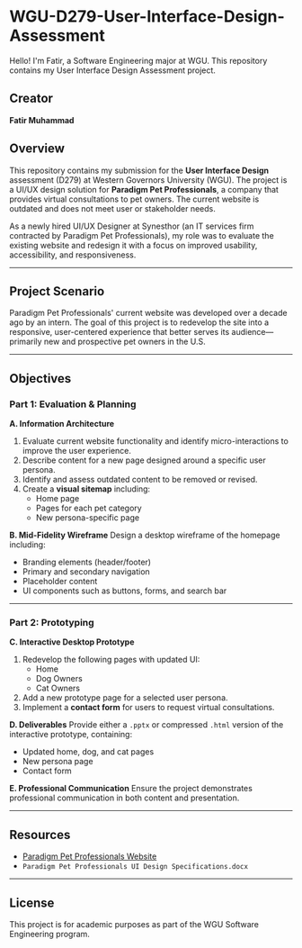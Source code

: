 # WGU-D279-User-Interface-Design-Assessment
Hello! I'm Fatir, a Software Engineering major at WGU. This repository contains my User Interface Design Assessment project.

## Creator
**Fatir Muhammad**

## Overview
This repository contains my submission for the **User Interface Design** assessment (D279) at Western Governors University (WGU). The project is a UI/UX design solution for **Paradigm Pet Professionals**, a company that provides virtual consultations to pet owners. The current website is outdated and does not meet user or stakeholder needs.

As a newly hired UI/UX Designer at Synesthor (an IT services firm contracted by Paradigm Pet Professionals), my role was to evaluate the existing website and redesign it with a focus on improved usability, accessibility, and responsiveness.

---

## Project Scenario

Paradigm Pet Professionals' current website was developed over a decade ago by an intern. The goal of this project is to redevelop the site into a responsive, user-centered experience that better serves its audience—primarily new and prospective pet owners in the U.S.

---

## Objectives

### **Part 1: Evaluation & Planning**

**A. Information Architecture**
1. Evaluate current website functionality and identify micro-interactions to improve the user experience.
2. Describe content for a new page designed around a specific user persona.
3. Identify and assess outdated content to be removed or revised.
4. Create a **visual sitemap** including:
   - Home page
   - Pages for each pet category
   - New persona-specific page

**B. Mid-Fidelity Wireframe**
Design a desktop wireframe of the homepage including:
- Branding elements (header/footer)
- Primary and secondary navigation
- Placeholder content
- UI components such as buttons, forms, and search bar

---

### **Part 2: Prototyping**

**C. Interactive Desktop Prototype**
1. Redevelop the following pages with updated UI:
   - Home
   - Dog Owners
   - Cat Owners
2. Add a new prototype page for a selected user persona.
3. Implement a **contact form** for users to request virtual consultations.

**D. Deliverables**
Provide either a `.pptx` or compressed `.html` version of the interactive prototype, containing:
- Updated home, dog, and cat pages
- New persona page
- Contact form

**E. Professional Communication**
Ensure the project demonstrates professional communication in both content and presentation.

---

## Resources

- [Paradigm Pet Professionals Website](https://access.wgu.edu/ASP3/aap/content/Home.html)
- `Paradigm Pet Professionals UI Design Specifications.docx`

---

## License
This project is for academic purposes as part of the WGU Software Engineering program.
